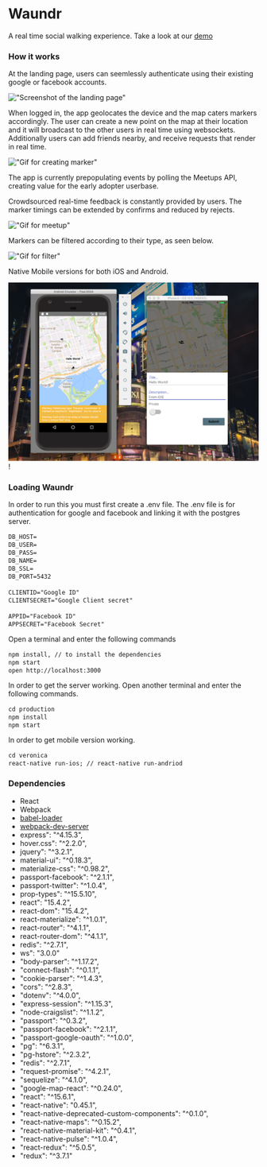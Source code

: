 Waundr
=====================

A real time social walking experience. Take a look at our [demo](waundr.github.io)

### How it works

At the landing page, users can seemlessly authenticate using their existing google or facebook accounts.

!["Screenshot of the landing page"](https://github.com/promilo/Waundr/blob/master/gif/login.png)

When logged in, the app geolocates the device and the map caters markers accordingly. The user can create a new point on the map at their location and it will broadcast to the other users in real time using websockets. Additionally users can add friends nearby, and receive requests that render in real time.

!["Gif for creating marker"](https://github.com/promilo/Waundr/blob/master/gif/Createmarkers.gif)

The app is currently prepopulating events by polling the Meetups API, creating value for the early adopter userbase.

Crowdsourced real-time feedback is constantly provided by users. The marker timings can be extended by confirms and reduced by rejects.

!["Gif for meetup"](https://github.com/promilo/Waundr/blob/master/gif/meetup.gif)

Markers can be filtered according to their type, as seen below.

!["Gif for filter"](https://github.com/promilo/Waundr/blob/master/gif/filter.gif)

Native Mobile versions for both iOS and Android.

!["Gif for filter"](https://github.com/promilo/Waundr/blob/master/gif/mobileexample.png)!
### Loading Waundr

In order to run this you must first create a .env file.
The .env file is for authentication for google and facebook and linking it with the postgres server.

```
DB_HOST=
DB_USER=
DB_PASS=
DB_NAME=
DB_SSL=
DB_PORT=5432

CLIENTID="Google ID"
CLIENTSECRET="Google Client secret"

APPID="Facebook ID"
APPSECRET="Facebook Secret"

```

Open a terminal and enter the following commands

```
npm install, // to install the dependencies
npm start
open http://localhost:3000

```

In order to get the server working. Open another terminal and enter the following commands.

```
cd production
npm install
npm start
```
In order to get mobile version working.
```
cd veronica
react-native run-ios; // react-native run-andriod
```

### Dependencies

* React
* Webpack
* [babel-loader](https://github.com/babel/babel-loader)
* [webpack-dev-server](https://github.com/webpack/webpack-dev-server)
* express": "^4.15.3",
* hover.css": "^2.2.0",
* jquery": "^3.2.1",
* material-ui": "^0.18.3",
* materialize-css": "^0.98.2",
* passport-facebook": "^2.1.1",
* passport-twitter": "^1.0.4",
* prop-types": "^15.5.10",
* react": "15.4.2",
* react-dom": "15.4.2",
* react-materialize": "^1.0.1",
* react-router": "^4.1.1",
* react-router-dom": "^4.1.1",
* redis": "^2.7.1",
* ws": "3.0.0"
* "body-parser": "^1.17.2",
* "connect-flash": "^0.1.1",
* "cookie-parser": "^1.4.3",
* "cors": "^2.8.3",
* "dotenv": "^4.0.0",
* "express-session": "^1.15.3",
* "node-craigslist": "^1.1.2",
* "passport": "^0.3.2",
* "passport-facebook": "^2.1.1",
* "passport-google-oauth": "^1.0.0",
* "pg": "^6.3.1",
* "pg-hstore": "^2.3.2",
* "redis": "^2.7.1",
* "request-promise": "^4.2.1",
* "sequelize": "^4.1.0",
* "google-map-react": "^0.24.0",
* "react": "^15.6.1",
* "react-native": "0.45.1",
* "react-native-deprecated-custom-components": "^0.1.0",
* "react-native-maps": "^0.15.2",
* "react-native-material-kit": "^0.4.1",
* "react-native-pulse": "^1.0.4",
* "react-redux": "^5.0.5",
* "redux": "^3.7.1"
